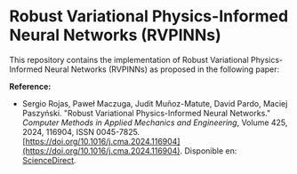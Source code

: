 # Robust Variational Physics-Informed Neural Networks (RVPINNs)

This repository contains the implementation of Robust Variational Physics-Informed Neural Networks (RVPINNs) as proposed in the following paper:

**Reference:**
- Sergio Rojas, Paweł Maczuga, Judit Muñoz-Matute, David Pardo, Maciej Paszyński. "Robust Variational Physics-Informed Neural Networks." *Computer Methods in Applied Mechanics and Engineering*, Volume 425, 2024, 116904, ISSN 0045-7825. [https://doi.org/10.1016/j.cma.2024.116904](https://doi.org/10.1016/j.cma.2024.116904). Disponible en: [ScienceDirect](https://www.sciencedirect.com/science/article/pii/S0045782524001609).
